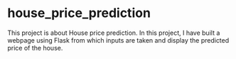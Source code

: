 # house_price_prediction

This project is about House price prediction.
In this project, I have built a webpage using Flask from which inputs are taken and display the predicted price of the house.
